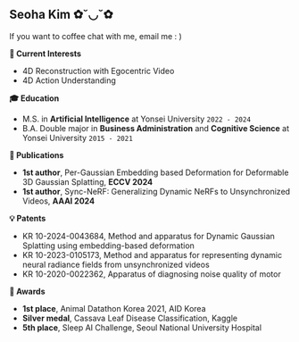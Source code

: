 ## Seoha Kim ✿˘◡˘✿
If you want to coffee chat with me, email me : )


**📌 Current Interests**
- 4D Reconstruction with Egocentric Video
- 4D Action Understanding

**🎓 Education**
- M.S. in <b>Artificial Intelligence</b> at Yonsei University ```2022 - 2024``` 
- B.A. Double major in <b>Business Administration</b> and <b>Cognitive Science</b> at Yonsei University ```2015 - 2021```


**📝 Publications**
- <b>1st author</b>, Per-Gaussian Embedding based Deformation for Deformable 3D Gaussian Splatting, <b>ECCV 2024</b>
- <b>1st author</b>, Sync-NeRF: Generalizing Dynamic NeRFs to Unsynchronized Videos, <b>AAAI 2024</b>


**💡 Patents**
- KR 10-2024-0043684, Method and apparatus for Dynamic Gaussian Splatting using embedding-based deformation
- KR 10-2023-0105173, Method and apparatus for representing dynamic neural radiance fields from unsynchronized videos
- KR 10-2020-0022362, Apparatus of diagnosing noise quality of motor


**👑 Awards**
- <b>1st place</b>, Animal Datathon Korea 2021, AID Korea
- <b>Silver medal</b>, Cassava Leaf Disease Classification, Kaggle
- <b>5th place</b>, Sleep AI Challenge, Seoul National University Hospital
